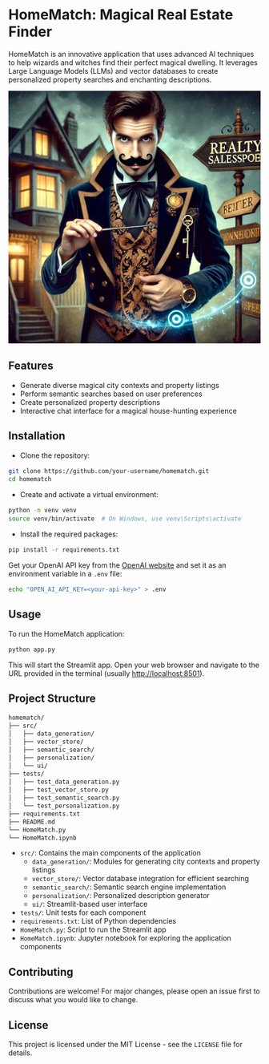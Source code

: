 # HomeMatch: Magical Real Estate Finder

HomeMatch is an innovative application that uses advanced AI techniques to help wizards and witches find their perfect magical dwelling. It leverages Large Language Models (LLMs) and vector databases to create personalized property searches and enchanting descriptions.

![Mr. Sneekers](homematch-sneaky-salesperson.webp)

## Features

- Generate diverse magical city contexts and property listings
- Perform semantic searches based on user preferences
- Create personalized property descriptions
- Interactive chat interface for a magical house-hunting experience

## Installation

- Clone the repository:

```bash
git clone https://github.com/your-username/homematch.git
cd homematch
```

- Create and activate a virtual environment:

```bash
python -m venv venv
source venv/bin/activate  # On Windows, use venv\Scripts\activate
```

- Install the required packages:

```bash
pip install -r requirements.txt
```

Get your OpenAI API key from the [OpenAI website](https://platform.openai.com/account/api-keys) and set it as an environment variable in a `.env` file:

```bash
echo "OPEN_AI_API_KEY=<your-api-key>" > .env
```

## Usage

To run the HomeMatch application:

```bash
python app.py
```

This will start the Streamlit app. Open your web browser and navigate to the URL provided in the terminal (usually <http://localhost:8501>).

## Project Structure

```ascii
homematch/
├── src/
│   ├── data_generation/
│   ├── vector_store/
│   ├── semantic_search/
│   ├── personalization/
│   └── ui/
├── tests/
│   ├── test_data_generation.py
│   ├── test_vector_store.py
│   ├── test_semantic_search.py
│   └── test_personalization.py
├── requirements.txt
├── README.md
└── HomeMatch.py
└── HomeMatch.ipynb
```

- `src/`: Contains the main components of the application
  - `data_generation/`: Modules for generating city contexts and property listings
  - `vector_store/`: Vector database integration for efficient searching
  - `semantic_search/`: Semantic search engine implementation
  - `personalization/`: Personalized description generator
  - `ui/`: Streamlit-based user interface
- `tests/`: Unit tests for each component
- `requirements.txt`: List of Python dependencies
- `HomeMatch.py`: Script to run the Streamlit app
- `HomeMatch.ipynb`: Jupyter notebook for exploring the application components

## Contributing

Contributions are welcome! For major changes, please open an issue first to discuss what you would like to change.

## License

This project is licensed under the MIT License - see the `LICENSE` file for details.
